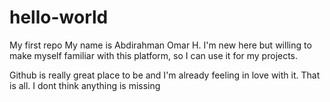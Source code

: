 # hello-world
My first repo
My name is Abdirahman Omar H. I'm new here but willing to make myself familiar with this platform, so I can use it for my projects.

Github is really great place to be and I'm already feeling in love with it.
That is all.
I dont think anything is missing
